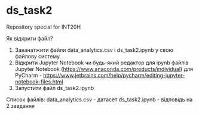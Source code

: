 # ds_task2
Repository  special for INT20H

Як відкрити файл?
1. Заванатжити файли data_analytics.csv і ds_task2.ipynb у свою файлову систему.
2. Відкрити Jupyter Notebook чи будь-який редактор для ipynb файлів
  Jupyter Notebook (https://www.anaconda.com/products/individual)
  для PyCharm - https://www.jetbrains.com/help/pycharm/editing-jupyter-notebook-files.html  
3. Запустити файл ds_task2.ipynb

Список файлів:
data_analytics.csv - датасет
ds_task2.ipynb - відповідь на 2 завдання
